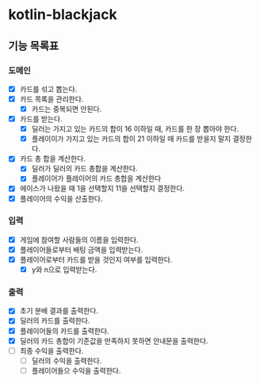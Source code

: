 # kotlin-blackjack

## 기능 목록표

### 도메인

- [x] 카드를 섞고 뽑는다.
- [x] 카드 목록을 관리한다.
  - [x] 카드는 중복되면 안된다.
- [x] 카드를 받는다.
  - [x] 딜러는 가지고 있는 카드의 합이 16 이하일 때, 카드를 한 장 뽑아야 한다.
  - [x] 플레이이가 가지고 있는 카드의 합이 21 이하일 때 카드를 받을지 말지 결정한다.
- [x] 카드 총 합을 계산한다.
  - [x] 딜러가 딜러의 카드 총합을 계산한다.
  - [x] 플레이어가 플레이어의 카드 총합을 계산한다
- [x] 에이스가 나왔을 때 1을 선택할지 11을 선택할지 결정한다.
- [x] 플레이어의 수익을 산출한다.

### 입력

- [x] 게임에 참여할 사람들의 이름을 입력한다.
- [x] 플레이어들로부터 배팅 금액을 입력받는다.
- [x] 플레이어로부터 카드를 받을 것인지 여부를 입력한다.
  - [x] y와 n으로 입력받는다.

### 출력

- [x] 초기 분배 결과를 출력한다.
- [x] 딜러의 카드를 출력한다.
- [x] 플레이어들의 카드를 출력한다.
- [x] 딜러의 카드 총합이 기준값을 만족하지 못하면 안내문을 출력한다.
- [ ] 최종 수익을 출력한다.
  - [ ] 딜러의 수익을 출력한다.
  - [ ] 플레이어들으 수익을 출력한다.
